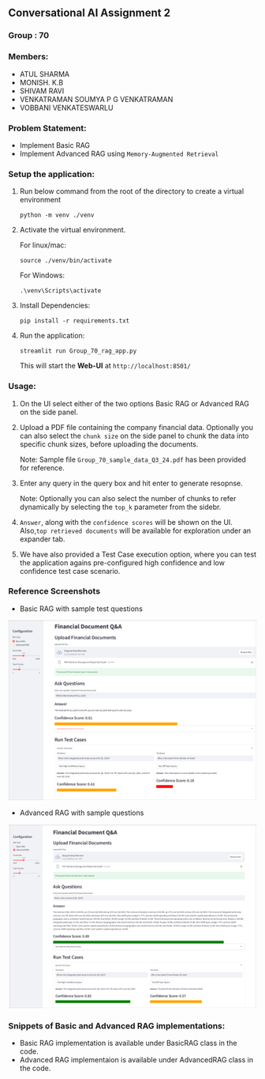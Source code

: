 ## Conversational AI Assignment 2
### Group : 70
### Members:
 - ATUL SHARMA
 - MONISH. K.B
 - SHIVAM RAVI
 - VENKATRAMAN SOUMYA P G VENKATRAMAN
 - VOBBANI VENKATESWARLU

### Problem Statement:
 - Implement Basic RAG
 - Implement Advanced RAG using `Memory-Augmented Retrieval`


### Setup the application:

1. Run below command from the root of the directory to create a virtual environment
    ```
    python -m venv ./venv
    ```
2. Activate the virtual environment.

    For linux/mac:
    ```
    source ./venv/bin/activate
    ```
    For Windows:
    ```
    .\venv\Scripts\activate
    ```
3. Install Dependencies:
    ```
    pip install -r requirements.txt
    ```

4. Run the application:
    ```
    streamlit run Group_70_rag_app.py
    ```

    This will start the **Web-UI** at `http://localhost:8501/`


### Usage:
1. On the UI select either of the two options Basic RAG or Advanced RAG on the side panel.

2. Upload a PDF file containing the company financial data. Optionally you can also select the `chunk size` on the side panel to chunk the data into specific chunk sizes, before uploading the documents.
    
    Note: Sample file `Group_70_sample_data_Q3_24.pdf` has been provided for reference.
3. Enter any query in the query box and hit enter to generate resopnse.
    
    Note: Optionally you can also select the number of chunks to refer dynamically by selecting the `top_k` parameter from the sidebr.
4. `Answer`, along with the `confidence scores` will be shown on the UI. Also,`top retrieved documents` will be available for exploration under an expander tab.
5. We have also provided a Test Case execution option, where you can test the application agains pre-configured high confidence and low confidence test case scenario.

### Reference Screenshots
- Basic RAG with sample test questions

![Basic RAG](screenshots/BasicRag.png)

- Advanced RAG with sample questions

![Advanced RAG](screenshots/AdvancedRAG.png)


### Snippets of Basic and Advanced RAG implementations:
- Basic RAG implementation is available under BasicRAG class in the code.
- Advanced RAG implementaion is available under AdvancedRAG class in the code.